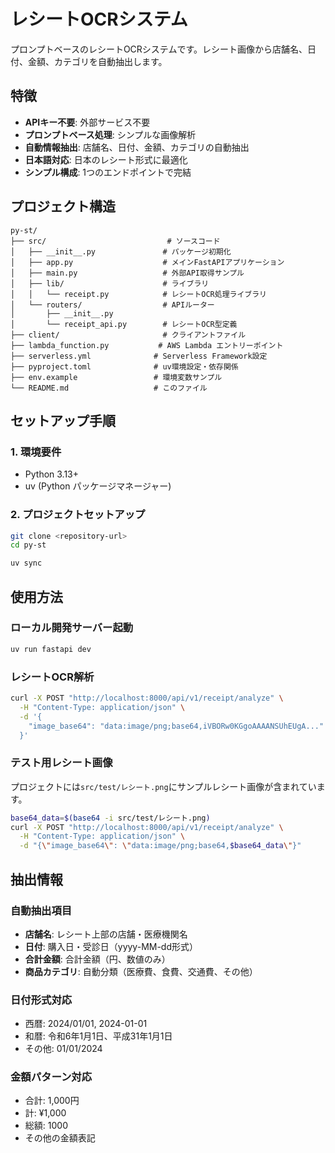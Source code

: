 # レシートOCRシステム

プロンプトベースのレシートOCRシステムです。レシート画像から店舗名、日付、金額、カテゴリを自動抽出します。

## 特徴

- **APIキー不要**: 外部サービス不要
- **プロンプトベース処理**: シンプルな画像解析
- **自動情報抽出**: 店舗名、日付、金額、カテゴリの自動抽出
- **日本語対応**: 日本のレシート形式に最適化
- **シンプル構成**: 1つのエンドポイントで完結

## プロジェクト構造

```
py-st/
├── src/                           # ソースコード
│   ├── __init__.py               # パッケージ初期化
│   ├── app.py                    # メインFastAPIアプリケーション
│   ├── main.py                   # 外部API取得サンプル
│   ├── lib/                      # ライブラリ
│   │   └── receipt.py            # レシートOCR処理ライブラリ
│   └── routers/                  # APIルーター
│       ├── __init__.py
│       └── receipt_api.py        # レシートOCR型定義
├── client/                       # クライアントファイル
├── lambda_function.py           # AWS Lambda エントリーポイント
├── serverless.yml              # Serverless Framework設定
├── pyproject.toml              # uv環境設定・依存関係
├── env.example                 # 環境変数サンプル
└── README.md                   # このファイル
```

## セットアップ手順

### 1. 環境要件

- Python 3.13+
- uv (Python パッケージマネージャー)

### 2. プロジェクトセットアップ

```bash
git clone <repository-url>
cd py-st

uv sync
```

## 使用方法

### ローカル開発サーバー起動

```bash
uv run fastapi dev
```

### レシートOCR解析

```bash
curl -X POST "http://localhost:8000/api/v1/receipt/analyze" \
  -H "Content-Type: application/json" \
  -d '{
    "image_base64": "data:image/png;base64,iVBORw0KGgoAAAANSUhEUgA..."
  }'
```

### テスト用レシート画像

プロジェクトには`src/test/レシート.png`にサンプルレシート画像が含まれています。

```bash
base64_data=$(base64 -i src/test/レシート.png)
curl -X POST "http://localhost:8000/api/v1/receipt/analyze" \
  -H "Content-Type: application/json" \
  -d "{\"image_base64\": \"data:image/png;base64,$base64_data\"}"
```
## 抽出情報

### 自動抽出項目

- **店舗名**: レシート上部の店舗・医療機関名
- **日付**: 購入日・受診日（yyyy-MM-dd形式）
- **合計金額**: 合計金額（円、数値のみ）
- **商品カテゴリ**: 自動分類（医療費、食費、交通費、その他）

### 日付形式対応

- 西暦: 2024/01/01, 2024-01-01
- 和暦: 令和6年1月1日、平成31年1月1日
- その他: 01/01/2024

### 金額パターン対応

- 合計: 1,000円
- 計: ¥1,000
- 総額: 1000
- その他の金額表記